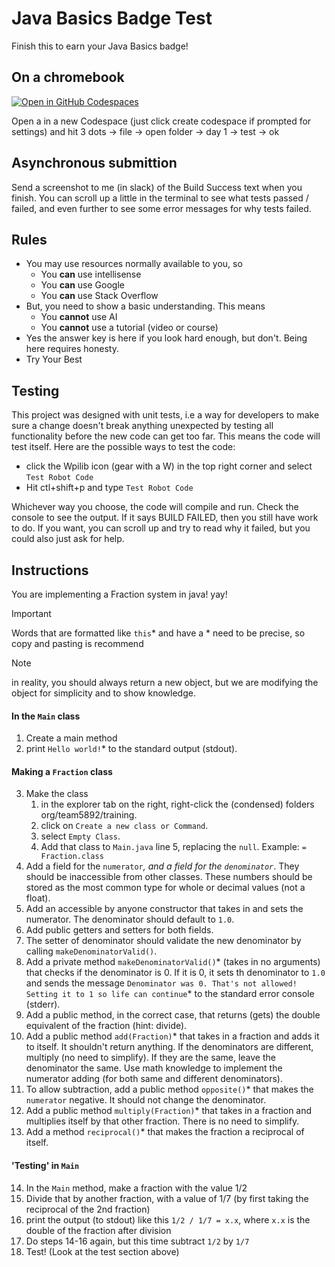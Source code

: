 # Java Basics Badge Test
Finish this to earn your Java Basics badge! 

## On a chromebook
[![Open in GitHub Codespaces](https://github.com/codespaces/badge.svg)](https://codespaces.new/FRC5892/Training2024)

Open a in a new Codespace (just click create codespace if prompted for settings) and hit 3 dots -> file -> open folder -> day 1 -> test -> ok
## Asynchronous submittion
Send a screenshot to me (in slack) of the Build Success text when you finish. You can scroll up a little in the terminal to see what tests passed / failed, and even further to see some error messages for why tests failed.
## Rules
* You may use resources normally available to you, so
  * You **can** use intellisense 
  * You **can** use Google
  * You **can** use Stack Overflow 
* But, you need to show a basic understanding. This means
  * You **cannot** use AI
  * You **cannot** use a tutorial (video or course)
* Yes the answer key is here if you look hard enough, but don't. Being here requires honesty.
* Try Your Best
## Testing
This project was designed with unit tests, i.e a way for developers to make sure a change doesn't 
break anything unexpected by testing all functionality before the new code can get too far. This 
means the code will test itself. Here are the possible ways to test the code:
* click the Wpilib icon (gear with a W) in the top right corner and select `Test Robot Code`
* Hit ctl+shift+p and type `Test Robot Code`

Whichever way you choose, the code will compile and run. Check the console to see the output.
If it says BUILD FAILED, then you still have work to do. If you want, you can scroll up and 
try to read why it failed, but you could also just ask for help.

## Instructions
You are implementing a Fraction system in java! yay! 

> [!IMPORTANT]
>  Words that are formatted like `this`* and have a * need to be precise, so copy and pasting is recommend

> [!NOTE]
> in reality, you should always return a new object, but we are modifying the object for simplicity and to show knowledge.
####  In the `Main` class
1. Create a main method
2. print `Hello world!`* to the standard output (stdout).
#### Making a `Fraction` class
3. Make the class 
   1. in the explorer tab on the right, right-click the (condensed) folders org/team5892/training.
   2. click on `Create a new class or Command`.
   3. select `Empty Class`.
   4. Add that class to `Main.java` line 5, replacing the `null`. Example: `= Fraction.class`
4. Add a field for the ``numerator``*, and a field for the ``denominator``*. They should be inaccessible from other classes. These numbers should be stored as the most common type for whole or decimal values (not a float).
5. Add an accessible by anyone constructor that takes in and sets the numerator. The denominator should default to `1.0`.
6. Add public getters and setters for both fields.
7. The setter of denominator should validate the new denominator by calling `makeDenominatorValid()`.
8. Add a private method `makeDenominatorValid()`* (takes in no arguments) that checks if the denominator is 0. If it is 0, it sets th denominator to `1.0` and sends the message `Denominator was 0. That's not allowed! Setting it to 1 so life can continue`* to the standard error console (stderr).
9. Add a public method, in the correct case, that returns (gets) the double equivalent of the fraction (hint: divide).
10. Add a public method `add(Fraction)`* that takes in a fraction and adds it to itself. It shouldn't return anything. If the denominators are different, multiply (no need to simplify). If they are the same, leave the denominator the same. Use math knowledge to implement the numerator adding (for both same and different denominators).
11. To allow subtraction, add a public method `opposite()`* that makes the `numerator` negative. It should not change the denominator.
12. Add a public method `multiply(Fraction)`* that takes in a fraction and multiplies itself by that other fraction. There is no need to simplify.
13. Add a method `reciprocal()`* that makes the fraction a reciprocal of itself.
#### 'Testing' in `Main`
14. In the `Main` method, make a fraction with the value 1/2
15. Divide that by another fraction, with a value of 1/7 (by first taking the reciprocal of the 2nd fraction)
16. print the output (to stdout) like this `1/2 / 1/7 = x.x`, where `x.x` is the double of the fraction after division
17. Do steps 14-16 again, but this time subtract `1/2` by `1/7`
18. Test! (Look at the test section above)
